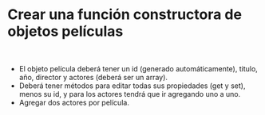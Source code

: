 # Crear una función constructora de objetos películas
​
- El objeto película deberá tener un id (generado automáticamente), titulo, año, director y actores (deberá ser un array).
- Deberá tener métodos para editar todas sus propiedades (get y set), menos su id, y para los actores tendrá que ir agregando uno a uno.
- Agregar dos actores por película.
